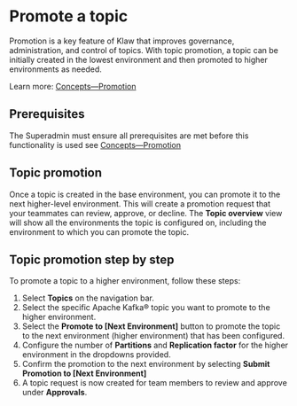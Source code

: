 # Promote a topic

Promotion is a key feature of Klaw that improves governance,
administration, and control of topics. With topic promotion, a topic
can be initially created in the lowest environment and then promoted to
higher environments as needed.

Learn more: [Concepts—Promotion](../../Concepts/promotion.md)

## Prerequisites

The Superadmin must ensure all prerequisites are met before this
functionality is used see
[Concepts—Promotion](../../Concepts/promotion.md)

## Topic promotion

Once a topic is created in the base environment, you can promote it to the next higher-level environment. This will
create a promotion request that your teammates can review, approve, or decline. The **Topic overview** view will show
all the environments the topic is configured on, including the environment to which you can promote the topic.

## Topic promotion step by step

To promote a topic to a higher environment, follow these steps:

1. Select **Topics** on the navigation bar.
2. Select the specific Apache Kafka® topic you want to promote to the higher environment.
3. Select the **Promote to \[Next Environment\]** button to promote the topic to the next environment (higher
   environment) that has been configured.
4. Configure the number of **Partitions** and **Replication factor** for the higher environment in the dropdowns
   provided.
5. Confirm the promotion to the next environment by selecting **Submit Promotion to \[Next Environment\]**
6. A topic request is now created for team members to review and approve under **Approvals**.
